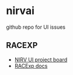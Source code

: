 # nirvai

github repo for UI issues

## RACEXP

- [NIRV UI project board](https://github.com/orgs/nirv-ai/projects/6/views/1?filterQuery=repo%3A%22nirv-ai%2Fui%22)
- [RACExp docs](https://github.com/noahehall/theBookOfNoah/blob/master/0current/architectural%20thinking/0racexp.md)
